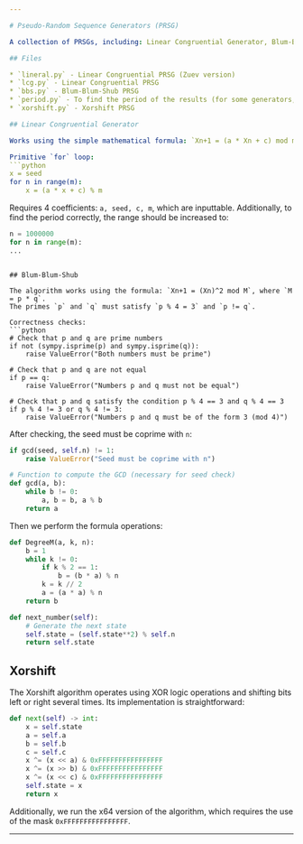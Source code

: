 ```yaml
---

# Pseudo-Random Sequence Generators (PRSG)

A collection of PRSGs, including: Linear Congruential Generator, Blum-Blum-Shub (BBS).

## Files

* `lineral.py` - Linear Congruential PRSG (Zuev version)
* `lcg.py` - Linear Congruential PRSG
* `bbs.py` - Blum-Blum-Shub PRSG
* `period.py` - To find the period of the results (for some generators, this is handled within the code)
* `xorshift.py` - Xorshift PRSG

## Linear Congruential Generator

Works using the simple mathematical formula: `Xn+1 = (a * Xn + c) mod m`.

Primitive `for` loop:
```python
x = seed
for n in range(m):
    x = (a * x + c) % m
```
Requires 4 coefficients: `a, seed, c, m`, which are inputtable. Additionally, to find the period correctly, the range should be increased to:
```python
n = 1000000
for n in range(m):
...
```

```

## Blum-Blum-Shub

The algorithm works using the formula: `Xn+1 = (Xn)^2 mod M`, where `M = p * q`.
The primes `p` and `q` must satisfy `p % 4 = 3` and `p != q`.

Correctness checks:
```python
# Check that p and q are prime numbers
if not (sympy.isprime(p) and sympy.isprime(q)):
    raise ValueError("Both numbers must be prime")

# Check that p and q are not equal
if p == q:
    raise ValueError("Numbers p and q must not be equal")

# Check that p and q satisfy the condition p % 4 == 3 and q % 4 == 3
if p % 4 != 3 or q % 4 != 3:
    raise ValueError("Numbers p and q must be of the form 3 (mod 4)")
```

After checking, the seed must be coprime with `n`:
```python
if gcd(seed, self.n) != 1:
    raise ValueError("Seed must be coprime with n")

# Function to compute the GCD (necessary for seed check)
def gcd(a, b):
    while b != 0:
        a, b = b, a % b
    return a
```

Then we perform the formula operations:
```python
def DegreeM(a, k, n):
    b = 1
    while k != 0:
        if k % 2 == 1:
            b = (b * a) % n
        k = k // 2
        a = (a * a) % n
    return b

def next_number(self):
    # Generate the next state
    self.state = (self.state**2) % self.n
    return self.state
```

## Xorshift

The Xorshift algorithm operates using XOR logic operations and shifting bits left or right several times. Its implementation is straightforward:
```python
def next(self) -> int:
    x = self.state
    a = self.a
    b = self.b
    c = self.c
    x ^= (x << a) & 0xFFFFFFFFFFFFFFFF
    x ^= (x >> b) & 0xFFFFFFFFFFFFFFFF
    x ^= (x << c) & 0xFFFFFFFFFFFFFFFF
    self.state = x
    return x
```
Additionally, we run the x64 version of the algorithm, which requires the use of the mask `0xFFFFFFFFFFFFFFFF`.

---